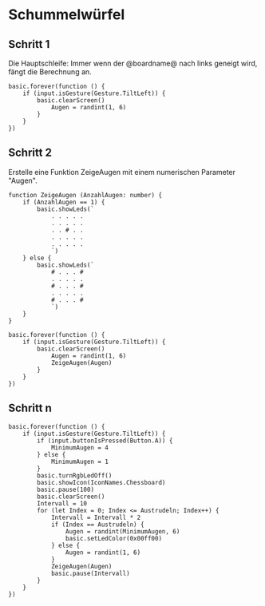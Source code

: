 # Schummelwürfel


## Schritt 1

Die Hauptschleife: Immer wenn der @boardname@ nach links geneigt wird, fängt die Berechnung an.

```blocks
basic.forever(function () {
    if (input.isGesture(Gesture.TiltLeft)) {
        basic.clearScreen()
            Augen = randint(1, 6)
        }
    }
})
```


## Schritt 2

Erstelle eine Funktion ZeigeAugen mit einem numerischen Parameter "Augen".

```blocks
function ZeigeAugen (AnzahlAugen: number) {
    if (AnzahlAugen == 1) {
        basic.showLeds(`
            . . . . .
            . . . . .
            . . # . .
            . . . . .
            . . . . .
            `)
    } else {
        basic.showLeds(`
            # . . . #
            . . . . .
            # . . . #
            . . . . .
            # . . . #
            `)
    }
}

basic.forever(function () {
    if (input.isGesture(Gesture.TiltLeft)) {
        basic.clearScreen()
            Augen = randint(1, 6)
            ZeigeAugen(Augen)
        }
    }
})
```

## Schritt n

```blocks
basic.forever(function () {
    if (input.isGesture(Gesture.TiltLeft)) {
        if (input.buttonIsPressed(Button.A)) {
            MinimumAugen = 4
        } else {
            MinimumAugen = 1
        }
        basic.turnRgbLedOff()
        basic.showIcon(IconNames.Chessboard)
        basic.pause(100)
        basic.clearScreen()
        Intervall = 10
        for (let Index = 0; Index <= Austrudeln; Index++) {
            Intervall = Intervall * 2
            if (Index == Austrudeln) {
                Augen = randint(MinimumAugen, 6)
                basic.setLedColor(0x00ff00)
            } else {
                Augen = randint(1, 6)
            }
            ZeigeAugen(Augen)
            basic.pause(Intervall)
        }
    }
})
```


